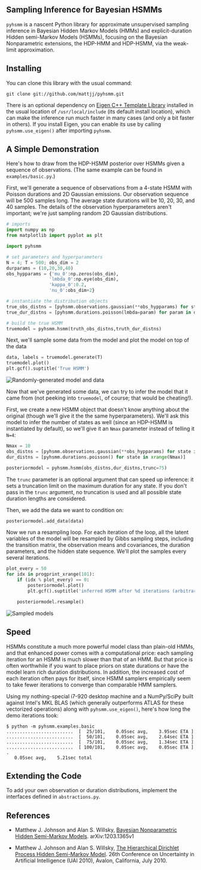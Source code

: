 ## Sampling Inference for Bayesian HSMMs ##
`pyhsmm` is a nascent Python library for approximate unsupervised sampling
inference in Bayesian Hidden Markov Models (HMMs) and explicit-duration Hidden
semi-Markov Models (HSMMs), focusing on the Bayesian Nonparametric extensions,
the HDP-HMM and HDP-HSMM, via the weak-limit approximation. 

<!--
In the Bayesian paradigm, inference refers to both what would in other contexts
be called "learning" (or "parameter fitting") as well as "inference": all the
latent variables in the model, including hidden states and transition/emission
parameters, are included in the posterior distribution. The goal of sampling
inference is to produce (approximate) samples from the posterior, and each
sample roughly represents an alternative HMM or HSMM to explain the data. Using
the Bayesian Nonparametric HDP-HMM and HDP-HSMM, the sampled models that come
out can be of different complexity: there may be good explanations using only 5
states as well as good explanations that use 15 states. The purpose of this
sampling code is to produce samples of those alternatives.
-->

<!--
(At some point in the not-too-distant future, `py-hsmm` may also support
approximate learning/fitting of HMMs and HSMMs through the Expectation
Maximization (EM) algorithm.)
-->

## Installing ##
You can clone this library with the usual command:

```
git clone git://github.com/mattjj/pyhsmm.git
```

There is an optional dependency on [Eigen C++ Template Library](http://eigen.tuxfamily.org/index.php?title=Main_Page) installed in the usual location of `/usr/local/include` (its default install location), which can make the inference run much faster in many cases (and only a bit faster in others). If you install Eigen, you can enable its use by calling `pyhsmm.use_eigen()` after importing `pyhsmm`.

## A Simple Demonstration ##
Here's how to draw from the HDP-HSMM posterior over HSMMs given a sequence of
observations. (The same example can be found in `examples/basic.py`.)

First, we'll generate a sequence of observations from a 4-state HSMM with
Poisson durations and 2D Gaussian emissions. Our observation sequence will be
500 samples long. The average state durations will be 10, 20, 30, and 40
samples. The details of the observation hyperparameters aren't important; we're
just sampling random 2D Gaussian distributions.

```python
# imports
import numpy as np
from matplotlib import pyplot as plt

import pyhsmm

# set parameters and hyperparameters
N = 4; T = 500; obs_dim = 2
durparams = (10,20,30,40)
obs_hypparams = {'mu_0':np.zeros(obs_dim),
                'lmbda_0':np.eye(obs_dim),
                'kappa_0':0.2,
                'nu_0':obs_dim+2}

# instantiate the distribution objects
true_obs_distns = [pyhsmm.observations.gaussian(**obs_hypparams) for state in xrange(N)]
true_dur_distns = [pyhsmm.durations.poisson(lmbda=param) for param in durparams]

# build the true HSMM
truemodel = pyhsmm.hsmm(truth_obs_distns,truth_dur_distns)
```

Next, we'll sample some data from the model and plot the model on top of the
data

```python
data, labels = truemodel.generate(T)
truemodel.plot()
plt.gcf().suptitle('True HSMM')
```

![Randomly-generated model and data](http://www.mit.edu/~mattjj/github/py-hsmm/truth.png)

Now that we've generated some data, we can try to infer the model that it came
from (not peeking into `truemodel`, of course; that would be cheating!).

First, we create a new HSMM object that doesn't know anything about the
original (though we'll give it the the same hyperparameters). We'll ask this
model to infer the number of states as well (since an HDP-HSMM is instantiated
by default), so we'll give it an `Nmax` parameter instead of telling it `N=4`:

```python
Nmax = 10
obs_distns = [pyhsmm.observations.gaussian(**obs_hypparams) for state in xrange(Nmax)]
dur_distns = [pyhsmm.durations.poisson() for state in xrange(Nmax)]

posteriormodel = pyhsmm.hsmm(obs_distns,dur_distns,trunc=75)
```

The `trunc` parameter is an optional argument that can speed up inference: it
sets a truncation limit on the maximum duration for any state. If you don't
pass in the `trunc` argument, no truncation is used and all possible state
duration lengths are considered.

Then, we add the data we want to condition on:

```python
posteriormodel.add_data(data)
```

Now we run a resampling loop. For each iteration of the loop, all the latent
variables of the model will be resampled by Gibbs sampling steps, including the
transition matrix, the observation means and covariances, the duration
parameters, and the hidden state sequence. We'll plot the samples every several
iterations.

```python
plot_every = 50
for idx in progprint_xrange(101):
    if (idx % plot_every) == 0:
        posteriormodel.plot()
        plt.gcf().suptitle('inferred HSMM after %d iterations (arbitrary colors)' % idx)

    posteriormodel.resample()
```

![Sampled models](http://www.mit.edu/~mattjj/github/py-hsmm/posterior_animation.gif)

## Speed ##

HSMMs constitute a much more powerful model class than plain-old HMMs, and that
enhanced power comes with a computational price: each sampling iteration for an
HSMM is much slower than that of an HMM. But that price is often worthwhile if
you want to place priors on state durations or have the model learn rich
duration distributions. In addition, the increased cost of each iteration often
pays for itself, since HSMM samplers empirically seem to take fewer iterations
to converge than comparable HMM samplers.

Using my nothing-special i7-920 desktop machine and a NumPy/SciPy built against
Intel's MKL BLAS (which generally outperforms ATLAS for these vectorized
operations) along with `pyhsmm.use_eigen()`, here's how long the demo
iterations took:

```
$ python -m pyhsmm.examples.basic
.........................  [  25/101,    0.05sec avg,    3.95sec ETA ]
.........................  [  50/101,    0.05sec avg,    2.64sec ETA ]
.........................  [  75/101,    0.05sec avg,    1.34sec ETA ]
.........................  [ 100/101,    0.05sec avg,    0.05sec ETA ]
.
   0.05sec avg,    5.21sec total
```

## Extending the Code ##
To add your own observation or duration distributions, implement the interfaces defined in `abstractions.py`.

## References ##
* Matthew J. Johnson and Alan S. Willsky, [Bayesian Nonparametric Hidden Semi-Markov Models](http://arxiv.org/abs/1203.1365). arXiv:1203.1365v1

* Matthew J. Johnson and Alan S. Willsky, [The Hierarchical Dirichlet Process Hidden Semi-Markov Model](http://www.mit.edu/~mattjj/papers/uai2010.pdf). 26th Conference on Uncertainty in Artificial Intelligence (UAI 2010), Avalon, California, July 2010.

